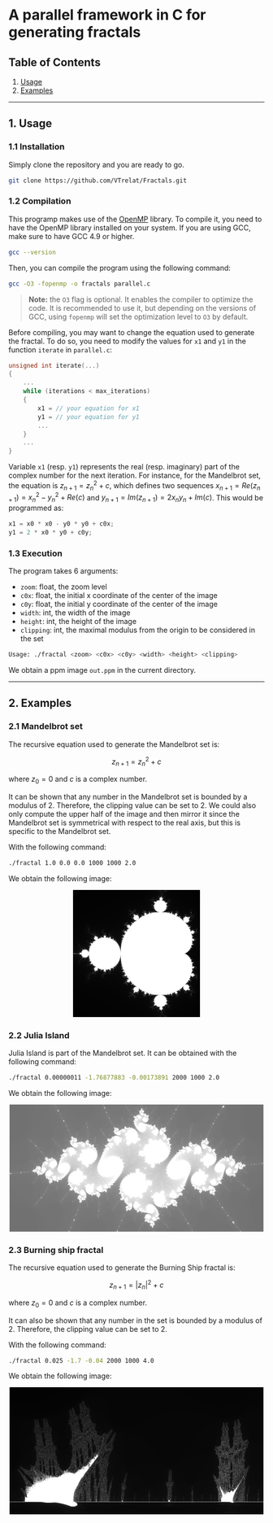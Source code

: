 # A parallel framework in C for generating fractals

## Table of Contents

1.  [Usage](#usage)
2.  [Examples](#examples)

---

## 1. Usage

### 1.1 Installation

Simply clone the repository and you are ready to go.

```bash
git clone https://github.com/VTrelat/Fractals.git
```

### 1.2 Compilation

This programp makes use of the [OpenMP](https://www.openmp.org/) library. To compile it, you need to have the OpenMP library installed on your system. If you are using GCC, make sure to have GCC 4.9 or higher.

```bash
gcc --version
```

Then, you can compile the program using the following command:

```bash
gcc -O3 -fopenmp -o fractals parallel.c
```

> **Note:** the `O3` flag is optional. It enables the compiler to optimize the code. It is recommended to use it, but depending on the versions of GCC, using `fopenmp` will set the optimization level to `O3` by default.

Before compiling, you may want to change the equation used to generate the fractal. To do so, you need to modify the values for `x1` and `y1` in the function `iterate` in `parallel.c`:

```c
unsigned int iterate(...)
{
    ...
    while (iterations < max_iterations)
    {
        x1 = // your equation for x1
        y1 = // your equation for y1
        ...
    }
    ...
}
```

Variable `x1` (resp. `y1`) represents the real (resp. imaginary) part of the complex number for the next iteration. For instance, for the Mandelbrot set, the equation is $z_{n+1} = z_n^2 + c$, which defines two sequences $x_{n+1} = Re(z_{n+1}) = x_n^2 - y_n^2 + Re(c)$ and $y_{n+1} = Im(z_{n+1}) = 2 x_n y_n + Im(c)$.
This would be programmed as:

```c
x1 = x0 * x0 - y0 * y0 + c0x;
y1 = 2 * x0 * y0 + c0y;
```

### 1.3 Execution

The program takes 6 arguments:

-   `zoom`: float, the zoom level
-   `c0x`: float, the initial x coordinate of the center of the image
-   `c0y`: float, the initial y coordinate of the center of the image
-   `width`: int, the width of the image
-   `height`: int, the height of the image
-   `clipping`: int, the maximal modulus from the origin to be considered in the set

```bash
Usage: ./fractal <zoom> <c0x> <c0y> <width> <height> <clipping>
```

We obtain a ppm image `out.ppm` in the current directory.

---

## 2. Examples

### 2.1 Mandelbrot set

The recursive equation used to generate the Mandelbrot set is:

$$
z_{n+1} = z_n^2 + c
$$

where $z_0 = 0$ and $c$ is a complex number.

It can be shown that any number in the Mandelbrot set is bounded by a modulus of $2$. Therefore, the clipping value can be set to $2$.
We could also only compute the upper half of the image and then mirror it since the Mandelbrot set is symmetrical with respect to the real axis, but this is specific to the Mandelbrot set.

With the following command:

```bash
./fractal 1.0 0.0 0.0 1000 1000 2.0
```

We obtain the following image:

<div style="text-align:center">
<img src="./images/mandelbrot.png" width=250 height=250 />
</div>

### 2.2 Julia Island

Julia Island is part of the Mandelbrot set.
It can be obtained with the following command:

```bash
./fractal 0.00000011 -1.76877883 -0.00173891 2000 1000 2.0
```

We obtain the following image:

<div style="text-align:center">
<img src="./images/juliaisland.png" width=500 height=250 />
</div>

### 2.3 Burning ship fractal

The recursive equation used to generate the Burning Ship fractal is:

$$
z_{n+1} = \left| z_n \right|^2 + c
$$

where $z_0 = 0$ and $c$ is a complex number.

It can also be shown that any number in the set is bounded by a modulus of $2$. Therefore, the clipping value can be set to $2$.

With the following command:

```bash
./fractal 0.025 -1.7 -0.04 2000 1000 4.0
```

We obtain the following image:

<div style="text-align:center">
<img src="./images/burningship.png" width=500 height=250 />
</div>

